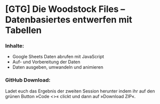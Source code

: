 # [GTG] Die Woodstock Files – Datenbasiertes entwerfen mit Tabellen

### Inhalte:
+ Google Sheets Daten abrufen mit JavaScript
+ Auf- und Vorbereitung der Daten
+ Daten ausgeben, umwandeln und animieren

### GitHub Download:
Ladet euch das Ergebnis der zweiten Session herunter indem ihr auf den grünen Button »Code <>« clickt und dann auf »Download ZIP«.
